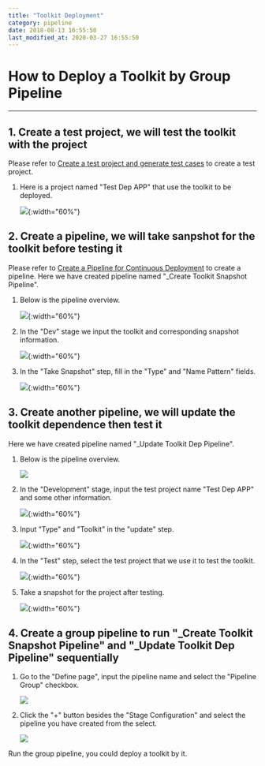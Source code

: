 ```yaml
---
title: "Toolkit Deployment"
category: pipeline
date: 2018-08-13 16:55:50
last_modified_at: 2020-03-27 16:55:50
---
```


# How to Deploy a Toolkit by Group Pipeline
***

## 1. Create a test project, we will test the toolkit with the project
Please refer to [Create a test project and generate test cases][1] to create a test project. 

  1. Here is a project named "Test Dep APP" that use the toolkit to be deployed.

     ![][create-test-project]{:width="60%"}


## 2. Create a pipeline, we will take sanpshot for the toolkit before testing it
Please refer to [Create a Pipeline for Continuous Deployment][2] to create a pipeline. Here we have created pipeline named "_Create Toolkit Snapshot Pipeline".

  1. Below is the pipeline overview.

     ![][create-toolkit-snapshot-pipeline-overview]{:width="60%"}


  2. In the "Dev" stage we input the toolkit and corresponding snapshot information.

     ![][create-edit-dev-stage]{:width="60%"}


  3. In the "Take Snapshot" step, fill in the "Type" and "Name Pattern" fields.

     ![][create-takesnapshot-step]{:width="60%"}


## 3. Create another pipeline, we will update the toolkit dependence then test it
Here we have created pipeline named "_Update Toolkit Dep Pipeline".

  1. Below is the pipeline overview.

     ![][update-toolkit-dep-pipeline-overview]


  2. In the "Development" stage, input the test project name "Test Dep APP" and some other information.

     ![][update-edit-dev-stage]{:width="60%"}


  3. Input "Type" and "Toolkit" in the "update" step.

     ![][update-updatedependence-step]{:width="60%"}


  4. In the "Test" step, select the test project that we use it to test the toolkit.

     ![][update-test-step]{:width="60%"}


  5. Take a snapshot for the project after testing.

     ![][update-takesnapshot_step]{:width="60%"}


## 4. Create a group pipeline to run "_Create Toolkit Snapshot Pipeline" and "_Update Toolkit Dep Pipeline" sequentially

  1. Go to the "Define page", input the pipeline name and select the "Pipeline Group" checkbox.

     ![][create-group-pipeline]


  2. Click the "+" button besides the "Stage Configuration" and select the pipeline you have created from the select.

     ![][select-sub-pipeline]


Run the group pipeline, you could deploy a toolkit by it.





[1]: ../tutorial/tutorial-create-a-test-project-and-generate-test-cases.html
[2]: ../pipeline/pipeline-create-a-pipeline-for-continuous-deployment.html
[create-test-project]: ../images/pipeline/create-test-project.png
[create-a-pipeline]: ../images/pipeline/create-a-pipeline.png
[create-toolkit-snapshot-pipeline-overview]: ../images/pipeline/create-toolkit-snapshot-pipeline-overview.png
[create-edit-dev-stage]: ../images/pipeline/create-edit-dev-stage.png
[create-takesnapshot-step]:../images/pipeline/create-takesnapshot-step.png
[update-toolkit-dep-pipeline-overview]: ../images/pipeline/update-toolkit-dep-pipeline-overview.png
[update-updatedependence-step]: ../images/pipeline/update-updatedependence-step.png
[update-test-step]: ../images/pipeline/update-test-step.png
[update-takesnapshot_step]: ../images/pipeline/update-takesnapshot_step.png
[create-group-pipeline]: ../images/pipeline/create-group-pipeline.png
[select-sub-pipeline]: ../images/pipeline/select-sub-pipeline.png
[update-edit-dev-stage]: ../images/pipeline/update-edit-dev-stage.png

